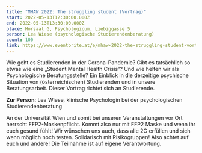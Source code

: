 ```yaml
---
title: "MHAW 2022: The struggling student (Vortrag)"
start: 2022-05-13T12:30:00.000Z
end: 2022-05-13T13:30:00.000Z
place: Hörsaal G, Psychologicum, Liebiggasse 5
person: Lea Wiese (psychologische Studierendenberatung)
count: 100
link: https://www.eventbrite.at/e/mhaw-2022-the-struggling-student-vortrag-tickets-331357799097
---
```

Wie geht es Studierenden in der Corona-Pandemie? Gibt es tatsächlich so etwas wie eine „Student Mental Health Crisis“? Und wie helfen wir als Psychologische Beratungsstelle? Ein Einblick in die derzeitige psychische Situation von (österreichischen) Studierenden und in unsere Beratungsarbeit. Dieser Vortrag richtet sich an Studierende.



**Zur Person**: Lea Wiese, klinische Psychologin bei der psychologischen Studierendenberatung



An der Universität Wien und somit bei unseren Veranstaltungen vor Ort herrscht FFP2-Maskenpflicht. Kommt also nur mit FFP2 Maske und wenn ihr euch gesund fühlt! Wir wünschen uns auch, dass alle 2G erfüllen und sich wenn möglich noch testen. Solidarisch mit Risikogruppen! Also achtet auf euch und andere! Die Teilnahme ist auf eigene Verantwortung.